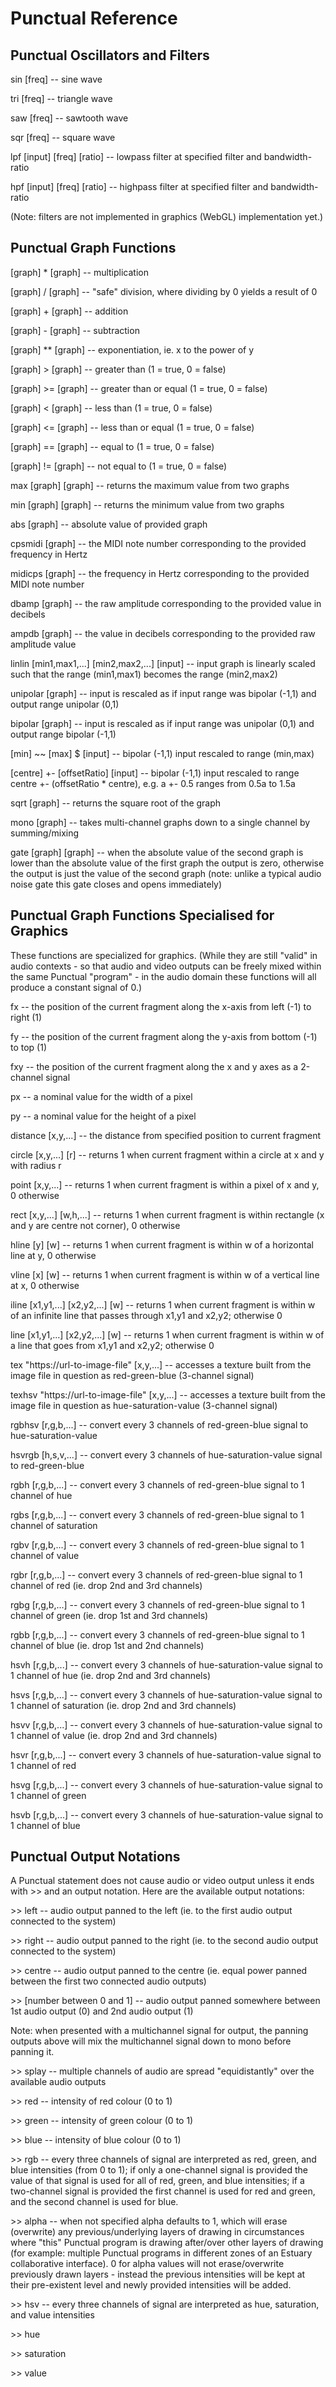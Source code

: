 # Punctual Reference

## Punctual Oscillators and Filters

sin [freq] -- sine wave

tri [freq] -- triangle wave

saw [freq] -- sawtooth wave

sqr [freq] -- square wave

lpf [input] [freq] [ratio] -- lowpass filter at specified filter and bandwidth-ratio

hpf [input] [freq] [ratio] -- highpass filter at specified filter and bandwidth-ratio

(Note: filters are not implemented in graphics (WebGL) implementation yet.)

## Punctual Graph Functions

[graph] * [graph] -- multiplication

[graph] / [graph] -- "safe" division, where dividing by 0 yields a result of 0

[graph] + [graph] -- addition

[graph] - [graph] -- subtraction

[graph] ** [graph] -- exponentiation, ie. x to the power of y

[graph] > [graph] -- greater than (1 = true, 0 = false)

[graph] >= [graph] -- greater than or equal (1 = true, 0 = false)

[graph] < [graph] -- less than (1 = true, 0 = false)

[graph] <= [graph] -- less than or equal (1 = true, 0 = false)

[graph] == [graph] -- equal to (1 = true, 0 = false)

[graph] != [graph] -- not equal to (1 = true, 0 = false)

max [graph] [graph] -- returns the maximum value from two graphs

min [graph] [graph] -- returns the minimum value from two graphs

abs [graph] -- absolute value of provided graph

cpsmidi [graph] -- the MIDI note number corresponding to the provided frequency in Hertz

midicps [graph] -- the frequency in Hertz corresponding to the provided MIDI note number

dbamp [graph] -- the raw amplitude corresponding to the provided value in decibels

ampdb [graph] -- the value in decibels corresponding to the provided raw amplitude value

linlin [min1,max1,...] [min2,max2,...] [input] -- input graph is linearly scaled such that the range (min1,max1) becomes the range (min2,max2)

unipolar [graph] -- input is rescaled as if input range was bipolar (-1,1) and output range unipolar (0,1)

bipolar [graph] -- input is rescaled as if input range was unipolar (0,1) and output range bipolar (-1,1)

[min] ~~  [max] $ [input] -- bipolar (-1,1) input rescaled to range (min,max)

[centre] +- [offsetRatio] [input] -- bipolar (-1,1) input rescaled to range centre +- (offsetRatio * centre), e.g. a +- 0.5 ranges from 0.5a to 1.5a

sqrt [graph] -- returns the square root of the graph

mono [graph] -- takes multi-channel graphs down to a single channel by summing/mixing

gate [graph] [graph] -- when the absolute value of the second graph is lower than the absolute value of the first graph the output is zero, otherwise the output is just the value of the second graph (note: unlike a typical audio noise gate this gate closes and opens immediately)

## Punctual Graph Functions Specialised for Graphics

These functions are specialized for graphics. (While they are still "valid" in
audio contexts - so that audio and video outputs can be freely mixed within the same Punctual "program" - in the audio domain these functions will all produce a constant signal of 0.)

fx -- the position of the current fragment along the x-axis from left (-1) to right (1)

fy -- the position of the current fragment along the y-axis from bottom (-1) to top (1)

fxy -- the position of the current fragment along the x and y axes as a 2-channel signal

px -- a nominal value for the width of a pixel

py -- a nominal value for the height of a pixel

distance [x,y,...] -- the distance from specified position to current fragment

circle [x,y,...] [r] -- returns 1 when current fragment within a circle at x and y with radius r

point [x,y,...] -- returns 1 when current fragment is within a pixel of x and y, 0 otherwise

rect [x,y,...] [w,h,...] -- returns 1 when current fragment is within rectangle (x and y are centre not corner), 0 otherwise

hline [y] [w] -- returns 1 when current fragment is within w of a horizontal line at y, 0 otherwise

vline [x] [w] -- returns 1 when current fragment is within w of a vertical line at x, 0 otherwise

iline [x1,y1,...] [x2,y2,...] [w] -- returns 1 when current fragment is within w of an infinite line that passes through x1,y1 and x2,y2; otherwise 0

line [x1,y1,...] [x2,y2,...] [w] -- returns 1 when current fragment is within w of a line that goes from x1,y1 and x2,y2; otherwise 0

tex "https://url-to-image-file" [x,y,...] -- accesses a texture built from the image file in question as red-green-blue (3-channel signal)

texhsv "https://url-to-image-file" [x,y,...] -- accesses a texture built from the image file in question as hue-saturation-value (3-channel signal)

rgbhsv [r,g,b,...] -- convert every 3 channels of red-green-blue signal to hue-saturation-value

hsvrgb [h,s,v,...] -- convert every 3 channels of hue-saturation-value signal to red-green-blue

rgbh [r,g,b,...] -- convert every 3 channels of red-green-blue signal to 1 channel of hue

rgbs [r,g,b,...] -- convert every 3 channels of red-green-blue signal to 1 channel of saturation

rgbv [r,g,b,...] -- convert every 3 channels of red-green-blue signal to 1 channel of value

rgbr [r,g,b,...] -- convert every 3 channels of red-green-blue signal to 1 channel of red (ie. drop 2nd and 3rd channels)

rgbg [r,g,b,...] -- convert every 3 channels of red-green-blue signal to 1 channel of green (ie. drop 1st and 3rd channels)

rgbb [r,g,b,...] -- convert every 3 channels of red-green-blue signal to 1 channel of blue (ie. drop 1st and 2nd channels)

hsvh [r,g,b,...] -- convert every 3 channels of hue-saturation-value signal to 1 channel of hue (ie. drop 2nd and 3rd channels)

hsvs [r,g,b,...] -- convert every 3 channels of hue-saturation-value signal to 1 channel of saturation (ie. drop 2nd and 3rd channels)

hsvv [r,g,b,...] -- convert every 3 channels of hue-saturation-value signal to 1 channel of value (ie. drop 2nd and 3rd channels)

hsvr [r,g,b,...] -- convert every 3 channels of hue-saturation-value signal to 1 channel of red

hsvg [r,g,b,...] -- convert every 3 channels of hue-saturation-value signal to 1 channel of green

hsvb [r,g,b,...] -- convert every 3 channels of hue-saturation-value signal to 1 channel of blue


## Punctual Output Notations

A Punctual statement does not cause audio or video output unless it ends with >> and an output notation. Here are the available output notations:

\>> left -- audio output panned to the left (ie. to the first audio output connected to the system)

\>> right -- audio output panned to the right (ie. to the second audio output connected to the system)

\>> centre -- audio output panned to the centre (ie. equal power panned between the first two connected audio outputs)

\>> [number between 0 and 1] -- audio output panned somewhere between 1st audio output (0) and 2nd audio output (1)

Note: when presented with a multichannel signal for output, the panning outputs above will mix the multichannel signal down to mono before panning it.

\>> splay -- multiple channels of audio are spread "equidistantly" over the available audio outputs

\>> red -- intensity of red colour (0 to 1)

\>> green -- intensity of green colour (0 to 1)

\>> blue -- intensity of blue colour (0 to 1)

\>> rgb -- every three channels of signal are interpreted as red, green, and blue intensities (from 0 to 1); if only a one-channel signal is provided the value of that signal is used for all of red, green, and blue intensities; if a two-channel signal is provided the first channel is used for red and green, and the second channel is used for blue.

\>> alpha -- when not specified alpha defaults to 1, which will erase (overwrite) any previous/underlying layers of drawing in circumstances where "this" Punctual program is drawing after/over other layers of drawing (for example: multiple Punctual programs in different zones of an Estuary collaborative interface). 0 for alpha values will not erase/overwrite previously drawn layers - instead the previous intensities will be kept at their pre-existent level and newly provided intensities will be added.

\>> hsv -- every three channels of signal are interpreted as hue, saturation, and value intensities

\>> hue

\>> saturation

\>> value
